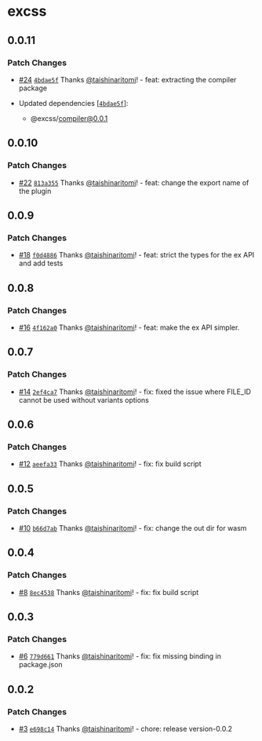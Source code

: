 # excss

## 0.0.11

### Patch Changes

- [#24](https://github.com/taishinaritomi/excss/pull/24) [`4bdae5f`](https://github.com/taishinaritomi/excss/commit/4bdae5f0e68b1b81dc4e69f53336a1186becde16) Thanks [@taishinaritomi](https://github.com/taishinaritomi)! - feat: extracting the compiler package

- Updated dependencies [[`4bdae5f`](https://github.com/taishinaritomi/excss/commit/4bdae5f0e68b1b81dc4e69f53336a1186becde16)]:
  - @excss/compiler@0.0.1

## 0.0.10

### Patch Changes

- [#22](https://github.com/taishinaritomi/excss/pull/22) [`813a355`](https://github.com/taishinaritomi/excss/commit/813a35596c5e67373f50f042217323e06e62f93d) Thanks [@taishinaritomi](https://github.com/taishinaritomi)! - feat: change the export name of the plugin

## 0.0.9

### Patch Changes

- [#18](https://github.com/taishinaritomi/excss/pull/18) [`f0d4886`](https://github.com/taishinaritomi/excss/commit/f0d48866d2eac5d4d5917c95b691fb9092e87312) Thanks [@taishinaritomi](https://github.com/taishinaritomi)! - feat: strict the types for the ex API and add tests

## 0.0.8

### Patch Changes

- [#16](https://github.com/taishinaritomi/excss/pull/16) [`4f162a0`](https://github.com/taishinaritomi/excss/commit/4f162a0ac75e474ba3fe1cf4d6ed15a4652b7e20) Thanks [@taishinaritomi](https://github.com/taishinaritomi)! - feat: make the ex API simpler.

## 0.0.7

### Patch Changes

- [#14](https://github.com/taishinaritomi/excss/pull/14) [`2ef4ca7`](https://github.com/taishinaritomi/excss/commit/2ef4ca7c55265cc301f234eca815fe9d2fb64a7d) Thanks [@taishinaritomi](https://github.com/taishinaritomi)! - fix: fixed the issue where FILE_ID cannot be used without variants options

## 0.0.6

### Patch Changes

- [#12](https://github.com/taishinaritomi/excss/pull/12) [`aeefa33`](https://github.com/taishinaritomi/excss/commit/aeefa3347431bcda9635dc2086e22def92f62d27) Thanks [@taishinaritomi](https://github.com/taishinaritomi)! - fix: fix build script

## 0.0.5

### Patch Changes

- [#10](https://github.com/taishinaritomi/excss/pull/10) [`b66d7ab`](https://github.com/taishinaritomi/excss/commit/b66d7abd491d5d876a7d1294309d726cb7e32e77) Thanks [@taishinaritomi](https://github.com/taishinaritomi)! - fix: change the out dir for wasm

## 0.0.4

### Patch Changes

- [#8](https://github.com/taishinaritomi/excss/pull/8) [`8ec4538`](https://github.com/taishinaritomi/excss/commit/8ec4538946971b720d4a5f9eaa15b8fff1756fb9) Thanks [@taishinaritomi](https://github.com/taishinaritomi)! - fix: fix build script

## 0.0.3

### Patch Changes

- [#6](https://github.com/taishinaritomi/excss/pull/6) [`779d661`](https://github.com/taishinaritomi/excss/commit/779d661b1290e8bd14bcc7a6cc7b49357fbdcaf4) Thanks [@taishinaritomi](https://github.com/taishinaritomi)! - fix: fix missing binding in package.json

## 0.0.2

### Patch Changes

- [#3](https://github.com/taishinaritomi/excss/pull/3) [`e698c14`](https://github.com/taishinaritomi/excss/commit/e698c14cf3a40783b2710532b784f9dbda8b9ec5) Thanks [@taishinaritomi](https://github.com/taishinaritomi)! - chore: release version-0.0.2
